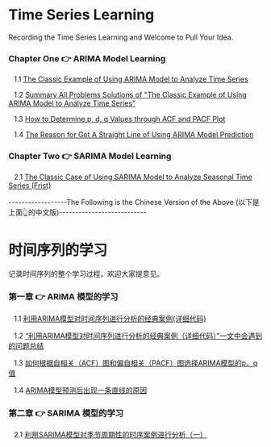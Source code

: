 # Time Series Learning

Recording the Time Series Learning and Welcome to Pull Your Idea. 

### Chapter One 👉 ARIMA Model Learning
&ensp; 1.1 [The Classic Example of Using ARIMA Model to Analyze Time Series](https://blog.csdn.net/weixin_41013322/article/details/102710236)

&ensp; 1.2 [Summary All Problems Solutions of "The Classic Example of Using ARIMA Model to Analyze Time Series"](https://blog.csdn.net/weixin_41013322/article/details/111221251)

&ensp; 1.3 [How to Determine p, d, q Values through ACF and PACF Plot](https://blog.csdn.net/weixin_41013322/article/details/108801516)

&ensp; 1.4 [The Reason for Get A Straight Line of Using ARIMA Model Prediction](https://blog.csdn.net/weixin_41013322/article/details/111480406)

### Chapter Two 👉 SARIMA Model Learning
&ensp; 2.1 [The Classic Case of Using SARIMA Model to Analyze Seasonal Time Series (Frist)](https://blog.csdn.net/weixin_41013322/article/details/116063395)


------------------The Following is the Chinese Version of the Above (以下是上面👆的中文版)---------------------------


# 时间序列的学习

记录时间序列的整个学习过程，欢迎大家提意见。

### 第一章 👉 ARIMA 模型的学习
&ensp; 1.1 [利用ARIMA模型对时间序列进行分析的经典案例(详细代码)](https://blog.csdn.net/weixin_41013322/article/details/102710236)

&ensp; 1.2 [“利用ARIMA模型对时间序列进行分析的经典案例（详细代码）”一文中会遇到的问题总结](https://blog.csdn.net/weixin_41013322/article/details/111221251)

&ensp; 1.3 [如何根据自相关（ACF）图和偏自相关（PACF）图选择ARIMA模型的p、q值](https://blog.csdn.net/weixin_41013322/article/details/108801516)

&ensp; 1.4 [ARIMA模型预测后出现一条直线的原因](https://blog.csdn.net/weixin_41013322/article/details/111480406)

### 第二章 👉 SARIMA 模型的学习
&ensp; 2.1 [利用SARIMA模型对季节周期性的时序案例进行分析（一）](https://blog.csdn.net/weixin_41013322/article/details/116063395)

